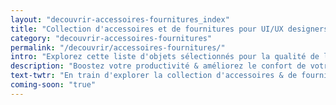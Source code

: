 ```yaml
---
layout: "decouvrir-accessoires-fournitures_index"
title: "Collection d'accessoires et de fournitures pour UI/UX designers & développeurs"
category: "decouvrir-accessoires-fournitures"
permalink: "/decouvrir/accessoires-fournitures/"
intro: "Explorez cette liste d'objets sélectionnés pour la qualité de leurs matières, la beauté de leur design et le confort qu'ils peuvent vous apporter dans votre quotidien. Stylos, feutres, enceintes audio, etc. Il y en a pour tous les goûts. Bientôt disponible."
description: "Boostez votre productivité & améliorez le confort de votre environnement de travail avec ces objets du quotidien"
text-twtr: "En train d'explorer la collection d'accessoires & de fournitures pour designers & développeurs"
coming-soon: "true"
---
```

